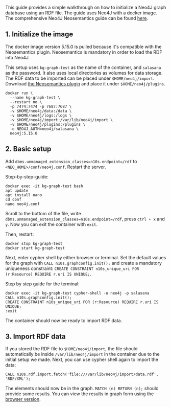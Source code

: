 This guide provides a simple walkthrough on how to initialize a Neo4J graph database using an RDF file. The guide uses Neo4J with a docker image. The comprehensive Neo4J Neosemantics guide can be found [here](https://neo4j.com/labs/neosemantics/4.0/introduction/).

## 1. Initialize the image

The docker image version 5.15.0 is pulled because it's compatible with the Neosemantics plugin. Neosemantics is mandatory in order to load the RDF into Neo4J.

This setup uses `kg-graph-test` as the name of the container, and `salasana` as the password. It also uses local directories as volumes for data storage. The RDF data to be imported can be placed under `$HOME/neo4j/import`. Download [the Neosemantics plugin](https://github.com/neo4j-labs/neosemantics/releases) and place it under `$HOME/neo4j/plugins`.

```
docker run \
  --name kg-graph-test \
  --restart no \
  -p 7474:7474 -p 7687:7687 \
  -v $HOME/neo4j/data:/data \
  -v $HOME/neo4j/logs:/logs \
  -v $HOME/neo4j/import:/var/lib/neo4j/import \
  -v $HOME/neo4j/plugins:/plugins \
  -e NEO4J_AUTH=neo4j/salasana \
  neo4j:5.15.0
```

## 2. Basic setup

Add `dbms.unmanaged_extension_classes=n10s.endpoint=/rdf` to `<NEO_HOME>/conf/neo4j.conf`. Restart the server.

Step-by-step-guide:

```
docker exec -it kg-graph-test bash
apt update
apt install nano
cd conf
nano neo4j.conf
```

Scroll to the bottom of the file, write `dbms.unmanaged_extension_classes=n10s.endpoint=/rdf`, press `ctrl + x` and `y`. Now you can exit the container with `exit`.

Then, restart:

```
docker stop kg-graph-test
docker start kg-graph-test
```

Next, enter cypher shell by either browser or terminal. Set the default values for the graph with `CALL n10s.graphconfig.init();` and create a mandatory uniqueness constraint: `CREATE CONSTRAINT n10s_unique_uri FOR (r:Resource) REQUIRE r.uri IS UNIQUE;`.

Step by step guide for the terminal:

```
docker exec -it kg-graph-test cypher-shell -u neo4j -p salasana
CALL n10s.graphconfig.init();
CREATE CONSTRAINT n10s_unique_uri FOR (r:Resource) REQUIRE r.uri IS UNIQUE;
:exit
```

The container should now be ready to import RDF data.

## 3. Import RDF data

If you stored the RDF file to `$HOME/neo4j/import`, the file should automatically be inside `/var/lib/neo4j/import` in the container due to the initial setup we made. Next, you can use cypher shell again to import the data:

```
CALL n10s.rdf.import.fetch('file:///var/lib/neo4j/import/data.rdf', 'RDF/XML');
```

The elements should now be in the graph. `MATCH (n) RETURN (n);` should provide some results. You can view the results in graph form using the [browser version](http://localhost:7474/).

